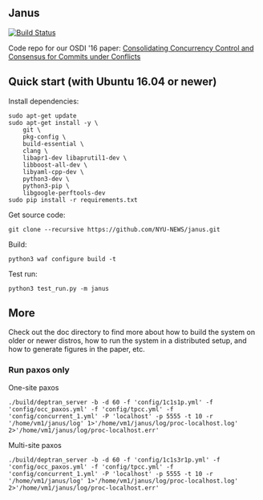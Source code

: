 
## Janus 
[![Build Status](https://travis-ci.org/NYU-NEWS/janus.svg?branch=master)](https://travis-ci.org/NYU-NEWS/janus)

Code repo for our OSDI '16 paper:
[Consolidating Concurrency Control and Consensus for Commits under Conflicts](http://mpaxos.com/pub/janus-osdi16.pdf)


## Quick start (with Ubuntu 16.04 or newer)

Install dependencies:

```
sudo apt-get update
sudo apt-get install -y \
    git \
    pkg-config \
    build-essential \
    clang \
    libapr1-dev libaprutil1-dev \
    libboost-all-dev \
    libyaml-cpp-dev \
    python3-dev \
    python3-pip \
    libgoogle-perftools-dev
sudo pip install -r requirements.txt
```

Get source code:
```
git clone --recursive https://github.com/NYU-NEWS/janus.git
```

Build:

```
python3 waf configure build -t

```
Test run:
```
python3 test_run.py -m janus
```

## More
Check out the doc directory to find more about how to build the system on older or newer distros, how to run the system in a distributed setup, and how to generate figures in the paper, etc.
<!-- 
## Do some actual good
For every star collected on this project, I will make a $25 charity loan via [Kiva] (https://www.kiva.org/invitedby/gzcdm3147?utm_campaign=permurl-share-invite-normal&utm_medium=referral&utm_content=gzcdm3147&utm_source=mpaxos.com).
-->

### Run paxos only

One-site paxos
```
./build/deptran_server -b -d 60 -f 'config/1c1s1p.yml' -f 'config/occ_paxos.yml' -f 'config/tpcc.yml' -f 'config/concurrent_1.yml' -P 'localhost' -p 5555 -t 10 -r '/home/vm1/janus/log' 1>'/home/vm1/janus/log/proc-localhost.log' 2>'/home/vm1/janus/log/proc-localhost.err'
```

Multi-site paxos
```
./build/deptran_server -b -d 60 -f 'config/1c1s3r1p.yml' -f 'config/occ_paxos.yml' -f 'config/tpcc.yml' -f 'config/concurrent_1.yml' -P 'localhost' -p 5555 -t 10 -r '/home/vm1/janus/log' 1>'/home/vm1/janus/log/proc-localhost.log' 2>'/home/vm1/janus/log/proc-localhost.err'
```